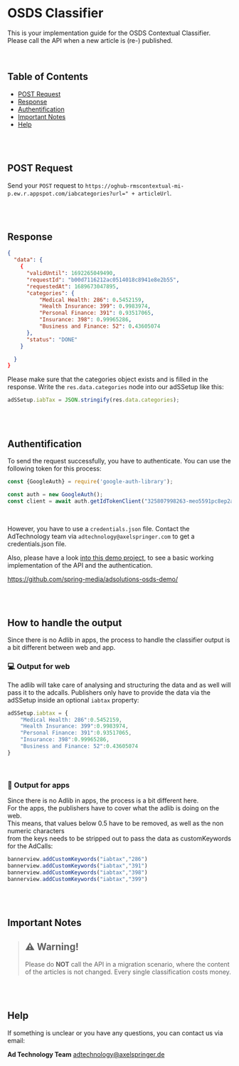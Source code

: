 # OSDS Classifier

This is your implementation guide for the OSDS Contextual Classifier.
Please call the API when a new article is (re-) published.

<br>


## Table of Contents

 - [POST Request](#post-request)
 - [Response](#response)
 - [Authentification](#authentification)
 - [Important Notes](#important-notes)
 - [Help](#help)




<br>
<br>


## POST Request


Send your `POST` request to `https://oghub-rmscontextual-mi-p.ew.r.appspot.com/iabcategories?url=" + articleUrl`.

<br>
<br>


## Response



```json
{
  "data": {
    {
      "validUntil": 1692265049490,
      "requestId": "b00d7116212ac0514018c8941e8e2b55",
      "requestedAt": 1689673047895,
      "categories": {
          "Medical Health: 286": 0.5452159,
          "Health Insurance: 399": 0.9983974,
          "Personal Finance: 391": 0.93517065,
          "Insurance: 398": 0.99965286,
          "Business and Finance: 52": 0.43605074
      },
      "status": "DONE"
    }

  }
}
```

Please make sure that the categories object exists and is filled in the response.
Write the `res.data.categories` node into our adSSetup like this:

```javascript
adSSetup.iabTax = JSON.stringify(res.data.categories);
```


<br><br>


## Authentification

To send the request successfully, you have to authenticate. You can use the following token for this process:

```javascript
const {GoogleAuth} = require('google-auth-library');

const auth = new GoogleAuth();
const client = await auth.getIdTokenClient("325807998263-meo5591pc8ep2a02vf3fo25uoa152fia.apps.googleusercontent.com");
```

<br>

However, you have to use a `credentials.json` file. Contact the AdTechnology team via `adtechnology@axelspringer.com` to get a credentials.json file.

Also, please have a look [into this demo project](https://github.com/spring-media/adsolutions-osds-demo/blob/main/src/classifier.js), to see a basic working implementation of the API and the authentication.

https://github.com/spring-media/adsolutions-osds-demo/

<br>
<br>



## How to handle the output

Since there is no Adlib in apps, the process to handle the classifier output is a bit different between web and app.


### 💻 Output for web 

The adlib will take care of analysing and structuring the data and as well will pass 
it to the adcalls. Publishers only have to provide the data via the adSSetup
inside an optional ```iabtax``` property:

```javascript
adSSetup.iabtax = {
    "Medical Health: 286":0.5452159,
    "Health Insurance: 399":0.9983974,
    "Personal Finance: 391":0.93517065,
    "Insurance: 398":0.99965286,
    "Business and Finance: 52":0.43605074
}
```

<br>

### 📱 Output for apps 

Since there is no Adlib in apps, the process is a bit different here.<br>
For the apps, the publishers have to cover what the adlib is doing on the web.<br>
This means, that values below 0.5 have to be removed, as well as the non numeric characters<br>
from the keys needs to be stripped out to pass the data as customKeywords for the AdCalls:

```javascript
bannerview.addCustomKeywords("iabtax","286")
bannerview.addCustomKeywords("iabtax","391")
bannerview.addCustomKeywords("iabtax","398")
bannerview.addCustomKeywords("iabtax","399")
```



<br>
<br>



## Important Notes


> :warning: Warning!
> ----------------
> Please do **NOT** call the API in a migration scenario,
> where the content of the articles is not changed.
> Every single classification costs money.



<br>
<br>




## Help

If something is unclear or you have any questions, you can contact us via email:


__Ad Technology Team__
adtechnology@axelspringer.de




<br>






